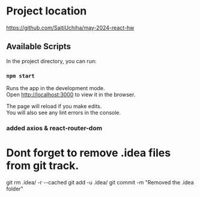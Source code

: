 # Project location
https://github.com/SaitiUchiha/may-2024-react-hw

## Available Scripts

In the project directory, you can run:

### `npm start`

Runs the app in the development mode.\
Open [http://localhost:3000](http://localhost:3000) to view it in the browser.

The page will reload if you make edits.\
You will also see any lint errors in the console.

### added axios & react-router-dom

# Dont forget to remove .idea files from git track.
git rm .idea/ -r --cached
git add -u .idea/
git commit -m "Removed the .idea folder"
